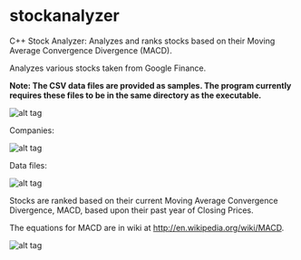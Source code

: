 stockanalyzer
============

C++ Stock Analyzer: Analyzes and ranks stocks based on their Moving Average Convergence Divergence (MACD).

Analyzes various stocks taken from Google Finance.

**Note: The CSV data files are provided as samples.  The program currently requires these files to be in the same directory as the executable.**

![alt tag](https://raw.githubusercontent.com/donnemartin/stockanalyzer/master/res/googlefinance.png)

Companies:

![alt tag](https://raw.githubusercontent.com/donnemartin/stockanalyzer/master/res/companies.png)

Data files:

![alt tag](https://raw.githubusercontent.com/donnemartin/stockanalyzer/master/res/data.png)

Stocks are ranked based on their current Moving Average Convergence Divergence, MACD,
based upon their past year of Closing Prices.

The equations for MACD are in wiki at http://en.wikipedia.org/wiki/MACD.

![alt tag](https://raw.githubusercontent.com/donnemartin/stockanalyzer/master/res/stockanalyzer.png)